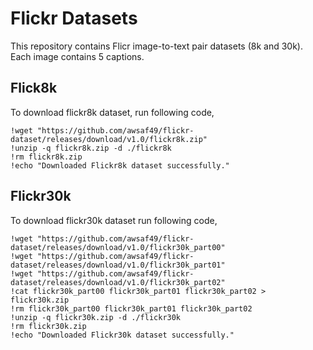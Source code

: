 # Flickr Datasets

This repository contains Flicr image-to-text pair datasets (8k and 30k). Each image contains 5 captions.

## Flick8k
To download flickr8k dataset, run following code,

```shell
!wget "https://github.com/awsaf49/flickr-dataset/releases/download/v1.0/flickr8k.zip"
!unzip -q flickr8k.zip -d ./flickr8k
!rm flickr8k.zip
!echo "Downloaded Flickr8k dataset successfully."
```

## Flickr30k
To download flickr30k dataset run following code,

```shell
!wget "https://github.com/awsaf49/flickr-dataset/releases/download/v1.0/flickr30k_part00"
!wget "https://github.com/awsaf49/flickr-dataset/releases/download/v1.0/flickr30k_part01"
!wget "https://github.com/awsaf49/flickr-dataset/releases/download/v1.0/flickr30k_part02"
!cat flickr30k_part00 flickr30k_part01 flickr30k_part02 > flickr30k.zip
!rm flickr30k_part00 flickr30k_part01 flickr30k_part02
!unzip -q flickr30k.zip -d ./flickr30k
!rm flickr30k.zip
!echo "Downloaded Flickr30k dataset successfully."
```
